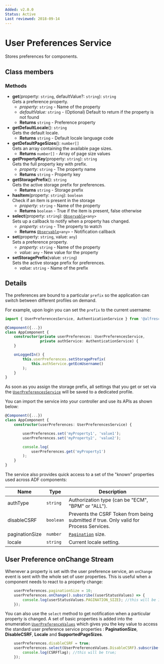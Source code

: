 ```yaml
---
Added: v2.0.0
Status: Active
Last reviewed: 2018-09-14
---
```


# User Preferences Service

Stores preferences for components.

## Class members

### Methods

-   **get**(property: `string`, defaultValue?: `string`): `string`<br/>
    Gets a preference property.
    -   _property:_ `string`  - Name of the property
    -   _defaultValue:_ `string`  - (Optional) Default to return if the property is not found
    -   **Returns** `string` - Preference property
-   **getDefaultLocale**(): `string`<br/>
    Gets the default locale.
    -   **Returns** `string` - Default locale language code
-   **getDefaultPageSizes**(): `number[]`<br/>
    Gets an array containing the available page sizes.
    -   **Returns** `number[]` - Array of page size values
-   **getPropertyKey**(property: `string`): `string`<br/>
    Gets the full property key with prefix.
    -   _property:_ `string`  - The property name
    -   **Returns** `string` - Property key
-   **getStoragePrefix**(): `string`<br/>
    Gets the active storage prefix for preferences.
    -   **Returns** `string` - Storage prefix
-   **hasItem**(property: `string`): `boolean`<br/>
    Check if an item is present in the storage
    -   _property:_ `string`  - Name of the property
    -   **Returns** `boolean` - True if the item is present, false otherwise
-   **select**(property: `string`): [`Observable`](http://reactivex.io/documentation/observable.html)`<any>`<br/>
    Sets up a callback to notify when a property has changed.
    -   _property:_ `string`  - The property to watch
    -   **Returns** [`Observable`](http://reactivex.io/documentation/observable.html)`<any>` - Notification callback
-   **set**(property: `string`, value: `any`)<br/>
    Sets a preference property.
    -   _property:_ `string`  - Name of the property
    -   _value:_ `any`  - New value for the property
-   **setStoragePrefix**(value: `string`)<br/>
    Sets the active storage prefix for preferences.
    -   _value:_ `string`  - Name of the prefix

## Details

The preferences are bound to a particular `prefix` so the application can switch between different profiles on demand.

For example, upon login you can set the `prefix` to the current username:

```ts
import { UserPreferencesService, AuthenticationService } from '@alfresco/adf-core';

@Component({...})
class AppComponent {
    constructor(private userPreferences: UserPreferencesService,
                private authService: AuthenticationService) {
    }

    onLoggedIn() {
        this.userPreferences.setStoragePrefix(
            this.authService.getEcmUsername()
        );
    }
}
```

As soon as you assign the storage prefix, all settings that you get or set via the [`UserPreferencesService`](../core/user-preferences.service.md) will be saved to a dedicated profile.

You can import the service into your controller and use its APIs as shown below:

```ts
@Component({...})
class AppComponent {
    constructor(userPreferences: UserPreferencesService) {

        userPreferences.set('myProperty1', 'value1');
        userPreferences.set('myProperty2', 'value2');

        console.log(
            userPreferences.get('myProperty1')
        );
    }
}
```

The service also provides quick access to a set of the "known" properties used across ADF components:

| Name | Type | Description |
| ---- | ---- | ----------- |
| authType | `string` | Authorization type (can be "ECM", "BPM" or "ALL"). |
| disableCSRF | `boolean` | Prevents the CSRF Token from being submitted if true. Only valid for Process Services. |
| paginationSize | `number` | [`Pagination`](../../lib/content-services/document-list/models/document-library.model.ts) size. |
| locale | `string` | Current locale setting. |

## User Preference onChange Stream

Whenever a property is set with the user preference service, an `onChange` event is sent with the
whole set of user properties. This is useful when a component needs to react to a property change:

```ts
    userPreferences.paginationSize = 10;
    userPreferences.onChange().subscribe((userStatusValues) => {
        console.log(userStatusValues.PAGINATION_SIZE); //this will be 10
    });
```

You can also use the `select` method to get notification when a particular property is changed.
A set of basic properties is added into the enumeration [`UserPreferenceValues`](../../lib/core/services/user-preferences.service.ts) which gives you the key value to access the standard user preference service properties : **PaginationSize**, **DisableCSRF**, **Locale** and **SupportedPageSizes**.

```ts
    userPreferences.disableCSRF = true;
    userPreferences.select(UserPreferenceValues.DisableCSRF).subscribe((CSRFflag) => {
        console.log(CSRFflag); //this will be true;
    });
```
